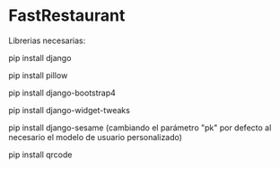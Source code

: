 # FastRestaurant
Librerias necesarias:

pip install django

pip install pillow

pip install django-bootstrap4

pip install django-widget-tweaks

pip install django-sesame (cambiando el parámetro "pk" por defecto al necesario el modelo de usuario personalizado)

pip install qrcode
